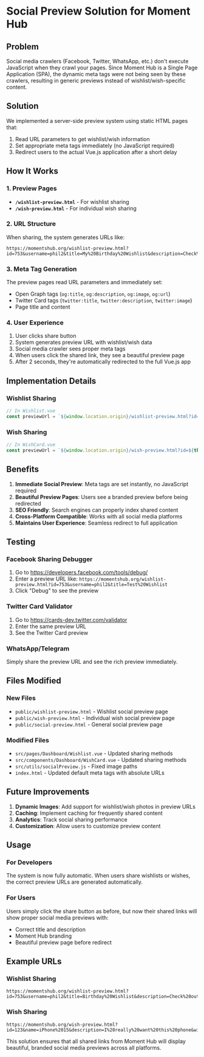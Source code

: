 # Social Preview Solution for Moment Hub

## Problem
Social media crawlers (Facebook, Twitter, WhatsApp, etc.) don't execute JavaScript when they crawl your pages. Since Moment Hub is a Single Page Application (SPA), the dynamic meta tags were not being seen by these crawlers, resulting in generic previews instead of wishlist/wish-specific content.

## Solution
We implemented a server-side preview system using static HTML pages that:
1. Read URL parameters to get wishlist/wish information
2. Set appropriate meta tags immediately (no JavaScript required)
3. Redirect users to the actual Vue.js application after a short delay

## How It Works

### 1. Preview Pages
- **`/wishlist-preview.html`** - For wishlist sharing
- **`/wish-preview.html`** - For individual wish sharing

### 2. URL Structure
When sharing, the system generates URLs like:
```
https://momentshub.org/wishlist-preview.html?id=753&username=phil2&title=My%20Birthday%20Wishlist&description=Check%20out%20my%20amazing%20wishlist!
```

### 3. Meta Tag Generation
The preview pages read URL parameters and immediately set:
- Open Graph tags (`og:title`, `og:description`, `og:image`, `og:url`)
- Twitter Card tags (`twitter:title`, `twitter:description`, `twitter:image`)
- Page title and content

### 4. User Experience
1. User clicks share button
2. System generates preview URL with wishlist/wish data
3. Social media crawler sees proper meta tags
4. When users click the shared link, they see a beautiful preview page
5. After 2 seconds, they're automatically redirected to the full Vue.js app

## Implementation Details

### Wishlist Sharing
```javascript
// In Wishlist.vue
const previewUrl = `${window.location.origin}/wishlist-preview.html?id=${this.currentWishlist.id}&username=${this.currentWishlist.user.username}&title=${encodeURIComponent(this.currentWishlist.title)}&description=${encodeURIComponent(this.currentWishlist.description || `Check out this amazing wishlist by ${this.currentWishlist.user.username}`)}`;
```

### Wish Sharing
```javascript
// In WishCard.vue
const previewUrl = `${window.location.origin}/wish-preview.html?id=${this.wish.id}&name=${encodeURIComponent(this.wish.name)}&description=${encodeURIComponent(this.wish.description || `Check out this amazing wish: ${this.wish.name}`)}&wishlistId=${this.wish.wishlist_id}&username=${this.wish.wishlist?.user?.username || 'user'}`;
```

## Benefits

1. **Immediate Social Preview**: Meta tags are set instantly, no JavaScript required
2. **Beautiful Preview Pages**: Users see a branded preview before being redirected
3. **SEO Friendly**: Search engines can properly index shared content
4. **Cross-Platform Compatible**: Works with all social media platforms
5. **Maintains User Experience**: Seamless redirect to full application

## Testing

### Facebook Sharing Debugger
1. Go to https://developers.facebook.com/tools/debug/
2. Enter a preview URL like: `https://momentshub.org/wishlist-preview.html?id=753&username=phil2&title=Test%20Wishlist`
3. Click "Debug" to see the preview

### Twitter Card Validator
1. Go to https://cards-dev.twitter.com/validator
2. Enter the same preview URL
3. See the Twitter Card preview

### WhatsApp/Telegram
Simply share the preview URL and see the rich preview immediately.

## Files Modified

### New Files
- `public/wishlist-preview.html` - Wishlist social preview page
- `public/wish-preview.html` - Individual wish social preview page
- `public/social-preview.html` - General social preview page

### Modified Files
- `src/pages/Dashboard/Wishlist.vue` - Updated sharing methods
- `src/components/Dashboard/WishCard.vue` - Updated sharing methods
- `src/utils/socialPreview.js` - Fixed image paths
- `index.html` - Updated default meta tags with absolute URLs

## Future Improvements

1. **Dynamic Images**: Add support for wishlist/wish photos in preview URLs
2. **Caching**: Implement caching for frequently shared content
3. **Analytics**: Track social sharing performance
4. **Customization**: Allow users to customize preview content

## Usage

### For Developers
The system is now fully automatic. When users share wishlists or wishes, the correct preview URLs are generated automatically.

### For Users
Users simply click the share button as before, but now their shared links will show proper social media previews with:
- Correct title and description
- Moment Hub branding
- Beautiful preview page before redirect

## Example URLs

### Wishlist Sharing
```
https://momentshub.org/wishlist-preview.html?id=753&username=phil2&title=Birthday%20Wishlist&description=Check%20out%20my%20birthday%20wishes!
```

### Wish Sharing
```
https://momentshub.org/wish-preview.html?id=123&name=iPhone%2015&description=I%20really%20want%20this%20phone&wishlistId=753&username=phil2
```

This solution ensures that all shared links from Moment Hub will display beautiful, branded social media previews across all platforms.
